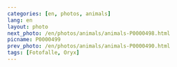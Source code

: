 ```yaml
---
categories: [en, photos, animals]
lang: en
layout: photo
next_photo: /en/photos/animals/animals-P0000498.html
picname: P0000499
prev_photo: /en/photos/animals/animals-P0000490.html
tags: [Fotofalle, Oryx]
---
```

